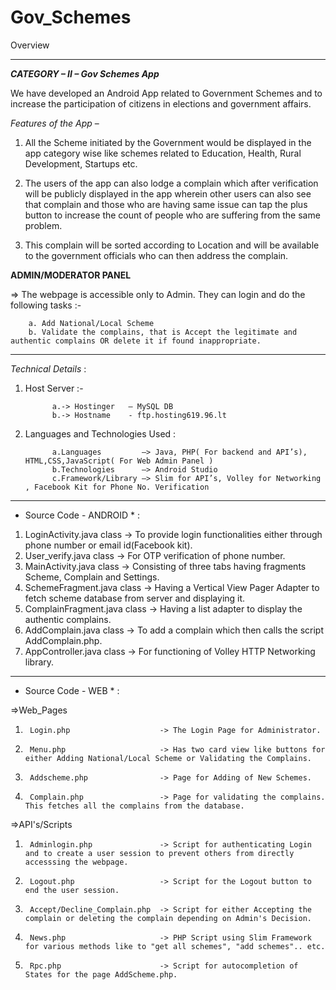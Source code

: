 # Gov_Schemes

Overview
________________________________________

***CATEGORY – II – Gov Schemes App***

We have developed an Android App related to Government Schemes and to increase the participation of citizens in elections and government affairs.
	
*Features of the App* –

1.	All the Scheme initiated by the Government would be displayed in the app category wise like schemes 
        related to Education, Health, Rural Development, Startups etc.

2.	The users of the app can also lodge a complain which after verification will be publicly displayed in 
        the app wherein other users can also see that complain and those who are having same issue can tap the 
        plus button to increase the count of people who are suffering from the same problem.

3.	This complain will be sorted according to Location and will be available to the government officials who can then address the complain.

**ADMIN/MODERATOR PANEL**

=>      The webpage is accessible only to Admin. They can login and do the following tasks :-
        
        a. Add National/Local Scheme
        b. Validate the complains, that is Accept the legitimate and authentic complains OR delete it if found inappropriate.
________________________________________

*Technical Details* :

1.	Host Server :-  

              a.-> Hostinger   – MySQL DB
              b.-> Hostname    - ftp.hosting619.96.lt

2.	Languages and Technologies Used :

              a.Languages         –> Java, PHP( For backend and API’s), HTML,CSS,JavaScript( For Web Admin Panel )
              b.Technologies      –> Android Studio
              c.Framework/Library –> Slim for API’s, Volley for Networking , Facebook Kit for Phone No. Verification
________________________________________

* Source Code - ANDROID *  :

1.	LoginActivity.java class     -> To provide login functionalities either through phone number or email id(Facebook kit).
2.	User_verify.java class       -> For OTP verification of phone number.
3.	MainActivity.java class      -> Consisting of three tabs having fragments Scheme, Complain and Settings.
4.	SchemeFragment.java class    -> Having a Vertical View Pager Adapter to fetch scheme database from server and displaying it.
5.	ComplainFragment.java class  -> Having a list adapter to display the authentic complains.
6.	AddComplain.java class       -> To add a complain which then calls the script AddComplain.php.
7.	AppController.java class     -> For functioning of Volley HTTP Networking library.

----------------------------------------
* Source Code - WEB *  :

=>Web_Pages

1.      Login.php                    -> The Login Page for Administrator.
2.      Menu.php                     -> Has two card view like buttons for either Adding National/Local Scheme or Validating the Complains.
3.      Addscheme.php                -> Page for Adding of New Schemes.
4.      Complain.php                 -> Page for validating the complains. This fetches all the complains from the database.

=>API's/Scripts

1.      Adminlogin.php               -> Script for authenticating Login and to create a user session to prevent others from directly accesssing the webpage.
2.      Logout.php                   -> Script for the Logout button to end the user session.
3.      Accept/Decline_Complain.php  -> Script for either Accepting the complain or deleting the complain depending on Admin's Decision.
4.      News.php                     -> PHP Script using Slim Framework for various methods like to "get all schemes", "add schemes".. etc.
5.      Rpc.php                      -> Script for autocompletion of States for the page AddScheme.php.
